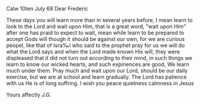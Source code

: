  Calw 10ten July 68
Dear Frederic

These days you will learn more than in several years before, I mean learn to look to the Lord and wait upon Him, that is a great word, "wait upon Him" after one has praid to expect to wait, mean while learn to be prepared to accept Gods will though it should be against our own, for we are curious peopel, like that of Isra‰l who said to the prophet pray for us we will do what the Lord says and when the Lord made known His will, they were displeased that it did not turn out according to their mind, in such things we learn to know our wicked hearts, and such expiriences are good, We learn much under them. Pray much and wait upon our Lord, should be our daily exercise, but we are at school and learn gradually. The Lord has patience with us He is of long suffring. I wish you peace quietness calmness in Jesus

 Yours affectly J.G.
